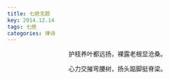 ```yaml
---
title: 七绝无题
key: 2014.12.14
tags: 七绝
categories: 律诗
---
```


<p align="center">护枝养叶都远扬，裸露老根显沧桑。
</p>
<p align="center">心力交摧弯腰树，扬头踮脚挺脊梁。
</p>
